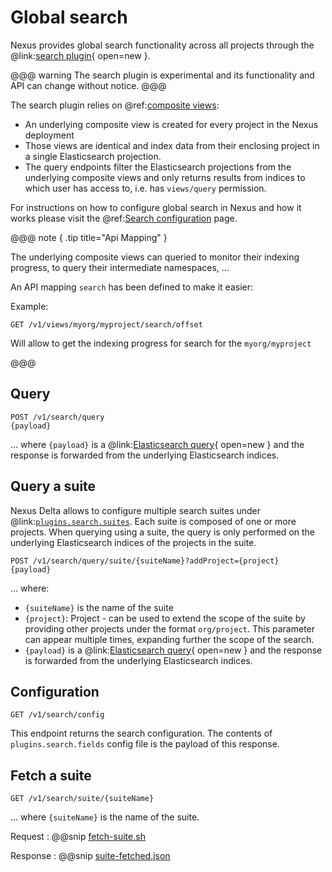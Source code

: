 # Global search

Nexus provides global search functionality across all projects through the
@link:[search plugin](https://github.com/BlueBrain/nexus/tree/$git.branch$/delta/plugins/search/src){ open=new }.

@@@ warning
The search plugin is experimental and its functionality and API can change without notice.
@@@

The search plugin relies on @ref:[composite views](./views/composite-view-api.md):

* An underlying composite view is created for every project in the Nexus deployment
* Those views are identical and index data from their enclosing project in a single Elasticsearch projection.
* The query endpoints filter the Elasticsearch projections from the underlying composite views and only returns results from
  indices to which user has access to, i.e. has `views/query` permission.

For instructions on how to configure global search in Nexus and how it works please visit the
@ref:[Search configuration](../../getting-started/running-nexus/search-configuration.md) page.

@@@ note { .tip title="Api Mapping" }

The underlying composite views can queried to monitor their indexing progress, to query their intermediate namespaces, ...

An API mapping `search` has been defined to make it easier:

Example:
```
GET /v1/views/myorg/myproject/search/offset
```
Will allow to get the indexing progress for search for the `myorg/myproject` 

@@@

## Query

```
POST /v1/search/query
{payload}
```
... where `{payload}` is a 
@link:[Elasticsearch query](https://www.elastic.co/guide/en/elasticsearch/reference/current/query-dsl.html){ open=new }
and the response is forwarded from the underlying Elasticsearch indices.

## Query a suite

Nexus Delta allows to configure multiple search suites under @link:[`plugins.search.suites`](https://github.com/BlueBrain/nexus/blob/master/delta/plugins/search/src/main/resources/search.conf). Each suite is composed of one or more projects.
When querying using a suite, the query is only performed on the underlying Elasticsearch indices of the projects in the suite.

```
POST /v1/search/query/suite/{suiteName}?addProject={project}
{payload}
```
... where:

* `{suiteName}` is the name of the suite
* `{project}`: Project - can be used to extend the scope of the suite by providing other projects under the format `org/project`. This parameter can appear
  multiple times, expanding further the scope of the search.
* `{payload}` is a @link:[Elasticsearch query](https://www.elastic.co/guide/en/elasticsearch/reference/current/query-dsl.html){ open=new }
and the response is forwarded from the underlying Elasticsearch indices.

## Configuration

```
GET /v1/search/config
```

This endpoint returns the search configuration. The contents of `plugins.search.fields` config file is the payload of
this response.

## Fetch a suite

```
GET /v1/search/suite/{suiteName}
```
... where `{suiteName}` is the name of the suite.

Request
:   @@snip [fetch-suite.sh](assets/search/fetch-suite.sh)

Response
:   @@snip [suite-fetched.json](assets/search/suite-fetched.json)
